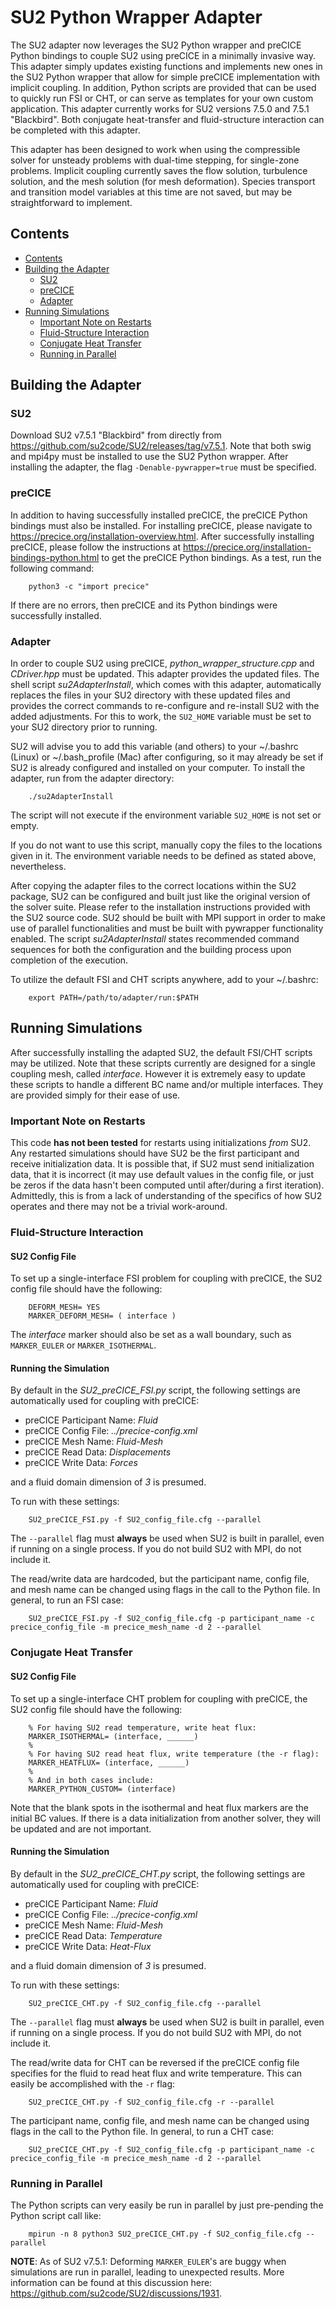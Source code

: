 # SU2 Python Wrapper Adapter

The SU2 adapter now leverages the SU2 Python wrapper and preCICE Python bindings to couple SU2 using preCICE in a minimally invasive way. This adapter simply updates existing functions and implements new ones in the SU2 Python wrapper that allow for simple preCICE implementation with implicit coupling. In addition, Python scripts are provided that can be used to quickly run FSI or CHT, or can serve as templates for your own custom application. This adapter currently works for SU2 versions 7.5.0 and 7.5.1 "Blackbird". Both conjugate heat-transfer and fluid-structure interaction can be completed with this adapter.

This adapter has been designed to work when using the compressible solver for unsteady problems with dual-time stepping, for single-zone problems. Implicit coupling currently saves the flow solution, turbulence solution, and the mesh solution (for mesh deformation). Species transport and transition model variables at this time are not saved, but may be straightforward to implement.

## Contents
<!-- toc orderedList:0 -->

- [Contents](#contents)
- [Building the Adapter](#building-the-adapter)
    - [SU2](#su2)
    - [preCICE](#precice)
    - [Adapter](#adapter)
- [Running Simulations](#running-simulations)
    - [Important Note on Restarts](#important-note-on-restarts)
    - [Fluid-Structure Interaction](#fluid-structure-interaction)
    - [Conjugate Heat Transfer](#conjugate-heat-transfer)
    - [Running in Parallel](#parallel)


<!-- tocstop -->
## Building the Adapter
### SU2
Download SU2 v7.5.1 "Blackbird" from directly from https://github.com/su2code/SU2/releases/tag/v7.5.1. Note that both swig and mpi4py must be installed to use the SU2 Python wrapper. After installing the adapter, the flag `-Denable-pywrapper=true` must be specified.

### preCICE
In addition to having successfully installed preCICE, the preCICE Python bindings must also be installed. For installing preCICE, please navigate to https://precice.org/installation-overview.html. After successfully installing preCICE, please follow the instructions at https://precice.org/installation-bindings-python.html to get the preCICE Python bindings. As a test, run the following command:

        python3 -c "import precice"

If there are no errors, then preCICE and its Python bindings were successfully installed.

### Adapter
In order to couple SU2 using preCICE, *python_wrapper_structure.cpp* and *CDriver.hpp* must be updated. This adapter provides the updated files. The shell script *su2AdapterInstall*, which comes with this adapter, automatically replaces the files in your SU2 directory with these updated files and provides the correct commands to re-configure and re-install SU2 with the added adjustments. For this to work, the `SU2_HOME` variable must be set to your SU2 directory prior to running.

SU2 will advise you to add this variable (and others) to your ~/.bashrc (Linux) or ~/.bash_profile (Mac) after configuring, so it may already be set if SU2 is already configured and installed on your computer. To install the adapter, run from the adapter directory:

        ./su2AdapterInstall

The script will not execute if the environment variable `SU2_HOME` is not set or empty.

If you do not want to use this script, manually copy the files to the locations given in it. The environment variable needs to be defined as stated above, nevertheless.

After copying the adapter files to the correct locations within the SU2 package, SU2 can be configured and built just like the original version of the solver suite. Please refer to the installation instructions provided with the SU2 source code. SU2 should be built with MPI support in order to make use of parallel functionalities and must be built with pywrapper functionality enabled. The script *su2AdapterInstall* states recommended command sequences for both the configuration and the building process upon completion of the execution.

To utilize the default FSI and CHT scripts anywhere, add to your ~/.bashrc:

        export PATH=/path/to/adapter/run:$PATH

## Running Simulations
After successfully installing the adapted SU2, the default FSI/CHT scripts may be utilized. Note that these scripts currently are designed for a single coupling mesh, called *interface*. However it is extremely easy to update these scripts to handle a different BC name and/or multiple interfaces. They are provided simply for their ease of use.

### Important Note on Restarts
This code **has not been tested** for restarts using initializations *from* SU2. Any restarted simulations should have SU2 be the first participant and receive initialization data. It is possible that, if SU2 must send initialization data, that it is incorrect (it may use default values in the config file, or just be zeros if the data hasn't been computed until after/during a first iteration). Admittedly, this is from a lack of understanding of the specifics of how SU2 operates and there may not be a trivial work-around.

### Fluid-Structure Interaction
#### SU2 Config File
To set up a single-interface FSI problem for coupling with preCICE, the SU2 config file should have the following:

        DEFORM_MESH= YES
        MARKER_DEFORM_MESH= ( interface )

The *interface* marker should also be set as a wall boundary, such as `MARKER_EULER` or `MARKER_ISOTHERMAL`.

#### Running the Simulation
By default in the *SU2_preCICE_FSI.py* script, the following settings are automatically used for coupling with preCICE:

- preCICE Participant Name: *Fluid*
- preCICE Config File: *../precice-config.xml*
- preCICE Mesh Name: *Fluid-Mesh*
- preCICE Read Data: *Displacements*
- preCICE Write Data: *Forces*

and a fluid domain dimension of *3* is presumed.

To run with these settings:

        SU2_preCICE_FSI.py -f SU2_config_file.cfg --parallel

The `--parallel` flag must **always** be used when SU2 is built in parallel, even if running on a single process. If you do not build SU2 with MPI, do not include it.

The read/write data are hardcoded, but the participant name, config file, and mesh name can be changed using flags in the call to the Python file. In general, to run an FSI case:

        SU2_preCICE_FSI.py -f SU2_config_file.cfg -p participant_name -c precice_config_file -m precice_mesh_name -d 2 --parallel

### Conjugate Heat Transfer
#### SU2 Config File
To set up a single-interface CHT problem for coupling with preCICE, the SU2 config file should have the following:

        % For having SU2 read temperature, write heat flux:
        MARKER_ISOTHERMAL= (interface, ______)
        %
        % For having SU2 read heat flux, write temperature (the -r flag):
        MARKER_HEATFLUX= (interface, ______)
        %
        % And in both cases include:
        MARKER_PYTHON_CUSTOM= (interface)

Note that the blank spots in the isothermal and heat flux markers are the initial BC values. If there is a data initialization from another solver, they will be updated and are not important.

#### Running the Simulation
By default in the *SU2_preCICE_CHT.py* script, the following settings are automatically used for coupling with preCICE:

- preCICE Participant Name: *Fluid*
- preCICE Config File: *../precice-config.xml*
- preCICE Mesh Name: *Fluid-Mesh*
- preCICE Read Data: *Temperature*
- preCICE Write Data: *Heat-Flux*

and a fluid domain dimension of *3* is presumed.

To run with these settings:

        SU2_preCICE_CHT.py -f SU2_config_file.cfg --parallel

The `--parallel` flag must **always** be used when SU2 is built in parallel, even if running on a single process. If you do not build SU2 with MPI, do not include it.

The read/write data for CHT can be reversed if the preCICE config file specifies for the fluid to read heat flux and write temperature. This can easily be accomplished with the `-r` flag:

        SU2_preCICE_CHT.py -f SU2_config_file.cfg -r --parallel

The participant name, config file, and mesh name can be changed using flags in the call to the Python file. In general, to run a CHT case:

        SU2_preCICE_CHT.py -f SU2_config_file.cfg -p participant_name -c precice_config_file -m precice_mesh_name -d 2 --parallel

### Running in Parallel
The Python scripts can very easily be run in parallel by just pre-pending the Python script call like:

        mpirun -n 8 python3 SU2_preCICE_CHT.py -f SU2_config_file.cfg --parallel

**NOTE**: As of SU2 v7.5.1: Deforming `MARKER_EULER`'s are buggy when simulations are run in parallel, leading to unexpected results. More information can be found at this discussion here: https://github.com/su2code/SU2/discussions/1931.